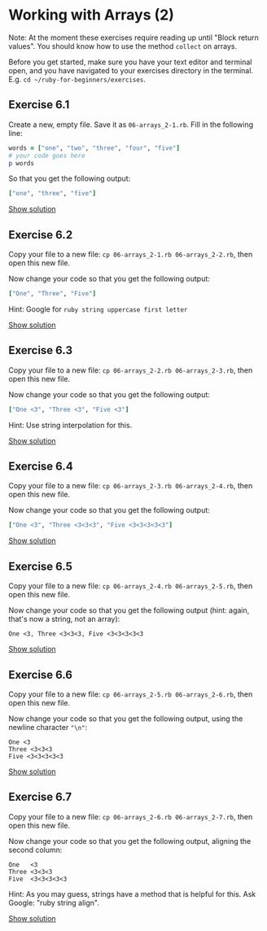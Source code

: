 # Working with Arrays (2)

Note: At the moment these exercises require reading up until "Block return values".
You should know how to use the method `collect` on arrays.

Before you get started, make sure you have your text editor and terminal open, and
you have navigated to your exercises directory in the terminal. E.g. `cd
~/ruby-for-beginners/exercises`.


## Exercise 6.1

Create a new, empty file. Save it as `06-arrays_2-1.rb`. Fill in the following line:

```ruby
words = ["one", "two", "three", "four", "five"]
# your code goes here
p words
```

So that you get the following output:

```ruby
["one", "three", "five"]
```

<a href="/solutions/06-arrays_2-1.rb" class="solution">Show solution</a>


## Exercise 6.2

Copy your file to a new file: `cp 06-arrays_2-1.rb 06-arrays_2-2.rb`, then open this
new file.

Now change your code so that you get the following output:

```ruby
["One", "Three", "Five"]
```

Hint: Google for `ruby string uppercase first letter`

<a href="/solutions/06-arrays_2-2.rb" class="solution">Show solution</a>


## Exercise 6.3

Copy your file to a new file: `cp 06-arrays_2-2.rb 06-arrays_2-3.rb`, then open this
new file.

Now change your code so that you get the following output:

```ruby
["One <3", "Three <3", "Five <3"]
```

Hint: Use string interpolation for this.

<a href="/solutions/06-arrays_2-3.rb" class="solution">Show solution</a>


## Exercise 6.4

Copy your file to a new file: `cp 06-arrays_2-3.rb 06-arrays_2-4.rb`, then open this
new file.

Now change your code so that you get the following output:

```ruby
["One <3", "Three <3<3<3", "Five <3<3<3<3<3"]
```

<a href="/solutions/06-arrays_2-4.rb" class="solution">Show solution</a>


## Exercise 6.5

Copy your file to a new file: `cp 06-arrays_2-4.rb 06-arrays_2-5.rb`, then open this
new file.

Now change your code so that you get the following output (hint: again, that's
now a string, not an array):

```
One <3, Three <3<3<3, Five <3<3<3<3<3
```

<a href="/solutions/06-arrays_2-5.rb" class="solution">Show solution</a>


## Exercise 6.6

Copy your file to a new file: `cp 06-arrays_2-5.rb 06-arrays_2-6.rb`, then open this
new file.

Now change your code so that you get the following output, using the newline
character `"\n"`:

```
One <3
Three <3<3<3
Five <3<3<3<3<3
```

<a href="/solutions/06-arrays_2-6.rb" class="solution">Show solution</a>


## Exercise 6.7

Copy your file to a new file: `cp 06-arrays_2-6.rb 06-arrays_2-7.rb`, then open this
new file.

Now change your code so that you get the following output, aligning the second
column:

```
One   <3
Three <3<3<3
Five  <3<3<3<3<3
```

Hint: As you may guess, strings have a method that is helpful for this. Ask
Google: "ruby string align".

<a href="/solutions/06-arrays_2-7.rb" class="solution">Show solution</a>
